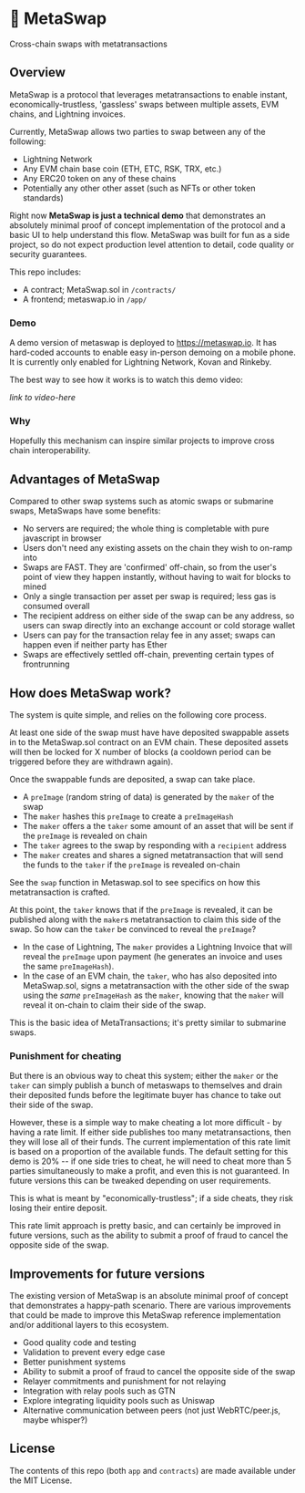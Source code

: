 # 🧬 MetaSwap

Cross-chain swaps with metatransactions

## Overview

MetaSwap is a protocol that leverages metatransactions to enable instant, economically-trustless, 'gassless' swaps between multiple assets, EVM chains, and Lightning invoices.

Currently, MetaSwap allows two parties to swap between any of the following:

- Lightning Network
- Any EVM chain base coin (ETH, ETC, RSK, TRX, etc.)
- Any ERC20 token on any of these chains
- Potentially any other other asset (such as NFTs or other token standards)

Right now **MetaSwap is just a technical demo** that demonstrates an absolutely minimal proof of concept implementation of the protocol and a basic UI to help understand this flow. MetaSwap was built for fun as a side project, so do not expect production level attention to detail, code quality or security guarantees.

This repo includes:

- A contract; MetaSwap.sol in `/contracts/`
- A frontend; metaswap.io in `/app/`

### Demo

A demo version of metaswap is deployed to https://metaswap.io. It has hard-coded accounts to enable easy in-person demoing on a mobile phone. It is currently only enabled for Lightning Network, Kovan and Rinkeby.

The best way to see how it works is to watch this demo video:

_link to video-here_

### Why

Hopefully this mechanism can inspire similar projects to improve cross chain interoperability.

## Advantages of MetaSwap

Compared to other swap systems such as atomic swaps or submarine swaps, MetaSwaps have some benefits:

- No servers are required; the whole thing is completable with pure javascript in browser
- Users don't need any existing assets on the chain they wish to on-ramp into
- Swaps are FAST. They are 'confirmed' off-chain, so from the user's point of view they happen instantly, without having to wait for blocks to mined
- Only a single transaction per asset per swap is required; less gas is consumed overall
- The recipient address on either side of the swap can be any address, so users can swap directly into an exchange account or cold storage wallet
- Users can pay for the transaction relay fee in any asset; swaps can happen even if neither party has Ether
- Swaps are effectively settled off-chain, preventing certain types of frontrunning

## How does MetaSwap work?

The system is quite simple, and relies on the following core process.

At least one side of the swap must have have deposited swappable assets in to the MetaSwap.sol contract on an EVM chain. These deposited assets will then be locked for X number of blocks (a cooldown period can be triggered before they are withdrawn again).

Once the swappable funds are deposited, a swap can take place.

- A `preImage` (random string of data) is generated by the `maker` of the swap
- The `maker` hashes this `preImage` to create a `preImageHash`
- The `maker` offers a the `taker` some amount of an asset that will be sent if the `preImage` is revealed on chain
- The `taker` agrees to the swap by responding with a `recipient` address
- The `maker` creates and shares a signed metatransaction that will send the funds to the `taker` if the `preImage` is revealed on-chain

See the `swap` function in Metaswap.sol to see specifics on how this metatransaction is crafted.

At this point, the `taker` knows that if the `preImage` is revealed, it can be published along with the `maker`s metatransaction to claim this side of the swap. So how can the `taker` be convinced to reveal the `preImage`?

- In the case of Lightning, The `maker` provides a Lightning Invoice that will reveal the `preImage` upon payment (he generates an invoice and uses the same `preImageHash`).
- In the case of an EVM chain, the `taker`, who has also deposited into MetaSwap.sol, signs a metatransaction with the other side of the swap using the _same_ `preImageHash` as the `maker`, knowing that the `maker` will reveal it on-chain to claim their side of the swap.

This is the basic idea of MetaTransactions; it's pretty similar to submarine swaps.

### Punishment for cheating

But there is an obvious way to cheat this system; either the `maker` or the `taker` can simply publish a bunch of metaswaps to themselves and drain their deposited funds before the legitimate buyer has chance to take out their side of the swap.

However, these is a simple way to make cheating a lot more difficult - by having a rate limit. If either side publishes too many metatransactions, then they will lose all of their funds. The current implementation of this rate limit is based on a proportion of the available funds. The default setting for this demo is 20% -- if one side tries to cheat, he will need to cheat more than 5 parties simultaneously to make a profit, and even this is not guaranteed. In future versions this can be tweaked depending on user requirements.

This is what is meant by "economically-trustless"; if a side cheats, they risk losing their entire deposit.

This rate limit approach is pretty basic, and can certainly be improved in future versions, such as the ability to submit a proof of fraud to cancel the opposite side of the swap.

## Improvements for future versions

The existing version of MetaSwap is an absolute minimal proof of concept that demonstrates a happy-path scenario. There are various improvements that could be made to improve this MetaSwap reference implementation and/or additional layers to this ecosystem.

- Good quality code and testing
- Validation to prevent every edge case
- Better punishment systems
- Ability to submit a proof of fraud to cancel the opposite side of the swap
- Relayer commitments and punishment for not relaying
- Integration with relay pools such as GTN
- Explore integrating liquidity pools such as Uniswap
- Alternative communication between peers (not just WebRTC/peer.js, maybe whisper?)

## License

The contents of this repo (both `app` and `contracts`) are made available under the MIT License.
